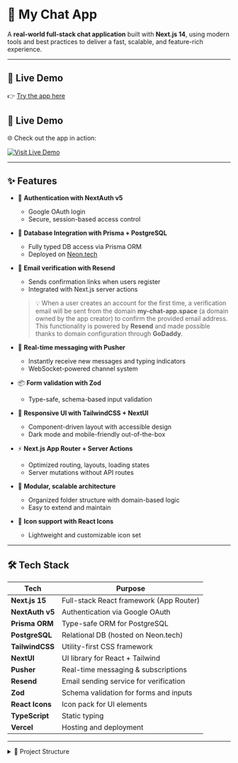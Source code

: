 # 💬 My Chat App

A **real-world full-stack chat application** built with **Next.js 14**, using modern tools and best practices to deliver a fast, scalable, and feature-rich experience.

---

## 🚀 Live Demo

👉 [Try the app here](https://my-chat-app-eta-ruddy.vercel.app/login)

## 🚀 Live Demo

🌐 Check out the app in action:

[![Visit Live Demo](https://img.shields.io/badge/🚀%20Live%20App-Click%20to%20Open-brightgreen?style=for-the-badge&logo=vercel)](https://my-chat-app-eta-ruddy.vercel.app/login)


---

## ✨ Features

- 🔐 **Authentication with NextAuth v5**
  - Google OAuth login
  - Secure, session-based access control

- 🧬 **Database Integration with Prisma + PostgreSQL**
  - Fully typed DB access via Prisma ORM
  - Deployed on [Neon.tech](https://neon.tech)

- 📧 **Email verification with Resend**
  - Sends confirmation links when users register
  - Integrated with Next.js server actions  
  > 💡 When a user creates an account for the first time, a verification email will be sent from the domain **my-chat-app.space** (a domain owned by the app creator) to confirm the provided email address.  
  > This functionality is powered by **Resend** and made possible thanks to domain configuration through **GoDaddy**.


- 💬 **Real-time messaging with Pusher**
  - Instantly receive new messages and typing indicators
  - WebSocket-powered channel system

- 📦 **Form validation with Zod**
  - Type-safe, schema-based input validation

- 🎨 **Responsive UI with TailwindCSS + NextUI**
  - Component-driven layout with accessible design
  - Dark mode and mobile-friendly out-of-the-box

- ⚡️ **Next.js App Router + Server Actions**
  - Optimized routing, layouts, loading states
  - Server mutations without API routes

- 🧱 **Modular, scalable architecture**
  - Organized folder structure with domain-based logic
  - Easy to extend and maintain

- 💅 **Icon support with React Icons**
  - Lightweight and customizable icon set

---

## 🛠️ Tech Stack

| Tech              | Purpose                              |
|-------------------|--------------------------------------|
| **Next.js 15**    | Full-stack React framework (App Router) |
| **NextAuth v5**   | Authentication via Google OAuth      |
| **Prisma ORM**    | Type-safe ORM for PostgreSQL         |
| **PostgreSQL**    | Relational DB (hosted on Neon.tech)  |
| **TailwindCSS**   | Utility-first CSS framework          |
| **NextUI**        | UI library for React + Tailwind      |
| **Pusher**        | Real-time messaging & subscriptions  |
| **Resend**        | Email sending service for verification |
| **Zod**           | Schema validation for forms and inputs |
| **React Icons**   | Icon pack for UI elements            |
| **TypeScript**    | Static typing                        |
| **Vercel**        | Hosting and deployment               |

---

<details>
<summary>📂 Project Structure</summary>
<div>📦 root/</div>
<div>│</div>
<div>├── 🔒 .env # Environment variables</div>
<div>├── 📄 .env.example # Example environment file</div>
<div>├── 📄 package.json # Project metadata and scripts</div>
<div>├── 📄 tailwind.config.ts # Tailwind CSS configuration</div>
<div>├── 📄 tsconfig.json # TypeScript configuration</div>
<div>├── 📄 README.md # Project documentation</div>
<div>│</div>
<div>├── 📂 prisma/ # Prisma ORM files</div>
<div>│ ├── 📄 schema.prisma # Database schema definition</div>
<div>│ ├── 📄 seed.ts # Seed data scripts</div>
<div>│ ├── 📄 membersData.ts # Sample members data</div>
<div>│ └── 📂 migrations/ # Database migration history</div>
<div>│</div>
<div>├── 📂 public/ # Static assets (images, icons, etc.)</div>
<div>│</div>
<div>├── 📂 src/ # Source code</div>
<div>│ ├── 📂 app/ # Next.js App Router (pages & routes)</div>
<div>│ │ ├── 📂 (auth)/ # Authentication related pages</div>
<div>│ │ ├── 📂 members/ # Member profiles and chats</div>
<div>│ │ ├── 📂 messages/ # Messaging features</div>
<div>│ │ ├── 📂 admin/ # Admin dashboard and tools</div>
<div>│ │ ├── 📂 api/ # API endpoints</div>
<div>│ │ ├── 📄 layout.tsx # Root layout component</div>
<div>│ │ ├── 📄 page.tsx # Main homepage</div>
<div>│ │ ├── 📄 globals.css # Global CSS styles</div>
<div>│ │ └── 📄 error.tsx # Custom error page</div>
<div>│ │</div>
<div>│ ├── 📂 components/ # Reusable UI components</div>
<div>│ ├── 📂 hooks/ # Custom React hooks</div>
<div>│ ├── 📂 lib/ # Utilities and helpers</div>
<div>│ ├── 📂 types/ # TypeScript type definitions</div>
<div>│ ├── 📄 auth.ts # NextAuth logic</div>
<div>│ ├── 📄 auth.config.ts # NextAuth configuration</div>
<div>│ ├── 📄 middleware.ts # Middleware logic</div>
<div>│ └── 📄 routes.ts # Route constants</div>

</details>
